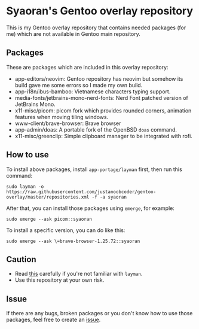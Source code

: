 # Syaoran's Gentoo overlay repository
This is my Gentoo overlay repository that contains needed packages (for me) which are not available in Gentoo main repository.

## Packages
These are packages which are included in this overlay repository:
+ app-editors/neovim: Gentoo repository has neovim but somehow its build gave me some errors so I made my own build.
+ app-i18n/ibus-bamboo: Vietnamese characters typing support.
+ media-fonts/jetbrains-mono-nerd-fonts: Nerd Font patched version of JetBrains Mono.
+ x11-misc/picom: picom fork which provides rounded corners, animation features when moving tiling windows.
+ www-client/brave-browser: Brave browser
+ app-admin/doas: A portable fork of the OpenBSD `doas` command.
+ x11-misc/greenclip: Simple clipboard manager to be integrated with rofi.

## How to use
To install above packages, install `app-portage/layman` first, then run this command:
```
sudo layman -o https://raw.githubusercontent.com/justanoobcoder/gentoo-overlay/master/repositories.xml -f -a syaoran
```
After that, you can install those packages using `emerge`, for example:
```
sudo emerge --ask picom::syaoran
```
To install a specific version, you can do like this:
```
sudo emerge --ask \=brave-browser-1.25.72::syaoran
```

## Caution
+ Read [this](https://wiki.gentoo.org/wiki/Layman) carefully if you're not familiar with `layman`.
+ Use this repository at your own risk.

## Issue
If there are any bugs, broken packages or you don't know how to use those packages, feel free to create an [issue](https://github.com/justanoobcoder/gentoo-overlay/issues/new).
